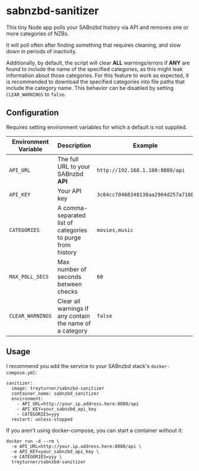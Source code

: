 # sabnzbd-sanitizer

This tiny Node app polls your SABnzbd history via API and removes one or more categories of NZBs.

It will poll often after finding something that requires cleaning, and slow down in periods of inactivity.

Additionally, by default, the script will clear **ALL** warnings/errors if **ANY** are found to include the name of the specified categories, as this might leak information about those categories. For this feature to work as expected, it is recommended to download the specified categories into file paths that include the category name. This behavior can be disabled by setting `CLEAR_WARNINGS` to `false`.

## Configuration

Requires setting environment variables for which a default is not supplied.

| Environment Variable | Description                                                | Example                            | Default    |
| -------------------- | ---------------------------------------------------------- | ---------------------------------- | ---------- |
| `API_URL`            | The full URL to your SABnzbd **API**                       | `http://192.168.1.100:8080/api`    | No default |
| `API_KEY`            | Your API key                                               | `3c64cc70468348138aa2964d257a7108` | No default |
| `CATEGORIES`         | A comma-separated list of categories to purge from history | `movies,music`                     | No default |
| `MAX_POLL_SECS`      | Max number of seconds between checks                       | `60`                               | `300`      |
| `CLEAR_WARNINGS`     | Clear all warnings if any contain the name of a category   | `false`                            | `true`     |

## Usage

I recommend you add the service to your SABnzbd stack's `docker-compose.yml`:

```
sanitizer:
  image: treyturner/sabnzbd-sanitizer
  container_name: sabnzbd_sanitizer
  environment:
    - API_URL=http://your.ip.address.here:8080/api
    - API_KEY=your_sabnzbd_api_key
    - CATEGORIES=yyy
  restart: unless-stopped
```

If you aren't using docker-compose, you can start a container without it:

```
docker run -d --rm \
  -e API_URL=http://your.ip.address.here:8080/api \
  -e API_KEY=your_sabnzbd_api_key \
  -e CATEGORIES=yyy \
  treyturner/sabnzbd-sanitizer
```
